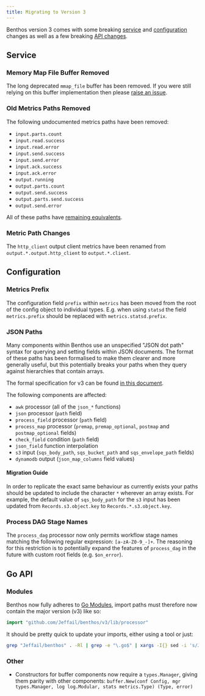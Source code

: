 ```yaml
---
title: Migrating to Version 3
---
```


Benthos version 3 comes with some breaking [service](#service) and [configuration](#configuration) changes as well as a few breaking [API changes](#go-api).

## Service

### Memory Map File Buffer Removed

The long deprecated `mmap_file` buffer has been removed. If you were still relying on this buffer implementation then please [raise an issue](https://github.com/Jeffail/benthos/issues).

### Old Metrics Paths Removed

The following undocumented metrics paths have been removed:

- `input.parts.count`
- `input.read.success`
- `input.read.error`
- `input.send.success`
- `input.send.error`
- `input.ack.success`
- `input.ack.error`
- `output.running`
- `output.parts.count`
- `output.send.success`
- `output.parts.send.success`
- `output.send.error`

All of these paths have [remaining equivalents](/docs/components/metrics/about#paths).

### Metric Path Changes

The `http_client` output client metrics have been renamed from `output.*.output.http_client` to `output.*.client`.

## Configuration

### Metrics Prefix

The configuration field `prefix` within `metrics` has been moved from the root
of the config object to individual types. E.g. when using `statsd` the field
`metrics.prefix` should be replaced with `metrics.statsd.prefix`.

### JSON Paths

Many components within Benthos use an unspecified "JSON dot path" syntax for querying and setting fields within JSON documents. The format of these paths has been formalised to make them clearer and more generally useful, but this potentially breaks your paths when they query against hierarchies that contain arrays.

The formal specification for v3 can be found [in this document](/docs/configuration/field_paths).

The following components are affected:

- `awk` processor (all of the `json_*` functions)
- `json` processor (`path` field)
- `process_field` processor (`path` field)
- `process_map` processor (`premap`, `premap_optional`, `postmap` and `postmap_optional` fields)
- `check_field` condition (`path` field)
- `json_field` function interpolation
- `s3` input (`sqs_body_path`, `sqs_bucket_path` and `sqs_envelope_path` fields)
- `dynamodb` output (`json_map_columns` field values)

#### Migration Guide

In order to replicate the exact same behaviour as currently exists your paths should be updated to include the character `*` wherever an array exists. For example, the default value of `sqs_body_path` for the `s3` input has been updated from `Records.s3.object.key` to `Records.*.s3.object.key`.

### Process DAG Stage Names

The `process_dag` processor now only permits workflow stage names matching the following regular expression: `[a-zA-Z0-9_-]+`. The reasoning for this restriction is to potentially expand the features of `process_dag` in the future with custom root fields (e.g. `$on_error`).

## Go API

### Modules

Benthos now fully adheres to [Go Modules](https://github.com/golang/go/wiki/Modules), import paths must therefore now contain the major version (v3) like so:

```go
import "github.com/Jeffail/benthos/v3/lib/processor"
```

It should be pretty quick to update your imports, either using a tool or just:

```sh
grep "Jeffail/benthos" . -Rl | grep -e "\.go$" | xargs -I{} sed -i 's/Jeffail\/benthos/Jeffail\/benthos\/v3/g' {}
```

### Other

- Constructors for buffer components now require a `types.Manager`, giving them parity with other components: `buffer.New(conf Config, mgr types.Manager, log log.Modular, stats metrics.Type) (Type, error)`